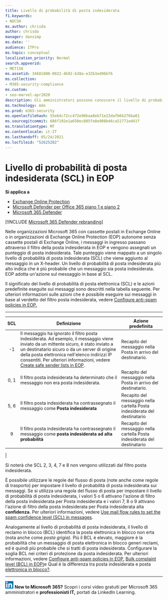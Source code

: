 ```yaml
---
title: Livello di probabilità di posta indesiderata
f1.keywords:
- NOCSH
ms.author: chrisda
author: chrisda
manager: dansimp
ms.date: ''
audience: ITPro
ms.topic: conceptual
localization_priority: Normal
search.appverid:
- MET150
ms.assetid: 34681000-0022-4b92-b38a-e32b3ed96bf6
ms.collection:
- M365-security-compliance
ms.custom:
- seo-marvel-apr2020
description: Gli amministratori possono conoscere il livello di probabilità di posta indesiderata (SCL) applicato ai messaggi in Exchange Online Protection (EOP).
ms.technology: mdo
ms.prod: m365-security
ms.openlocfilehash: 55e64c72cc472e98baa8eb71e23dafb6b276ba01
ms.sourcegitcommit: 686f192e1a650ec805fe8e908b46ca51771ed41f
ms.translationtype: MT
ms.contentlocale: it-IT
ms.lasthandoff: 05/24/2021
ms.locfileid: "52625282"
---
```

# <a name="spam-confidence-level-scl-in-eop"></a>Livello di probabilità di posta indesiderata (SCL) in EOP

**Si applica a**
- [Exchange Online Protection](exchange-online-protection-overview.md)
- [Microsoft Defender per Office 365 piano 1 e piano 2](defender-for-office-365.md)
- [Microsoft 365 Defender](../defender/microsoft-365-defender.md)

[!INCLUDE [Microsoft 365 Defender rebranding](../includes/microsoft-defender-for-office.md)]

Nelle organizzazioni Microsoft 365 con cassette postali in Exchange Online o in organizzazioni di Exchange Online Protection (EOP) autonome senza cassette postali di Exchange Online, i messaggi in ingresso passano attraverso il filtro della posta indesiderata in EOP e vengono assegnati un punteggio di posta indesiderata. Tale punteggio viene mappato a un singolo livello di probabilità di posta indesiderata (SCL) che viene aggiunto al messaggio in un X-header. Un livello di probabilità di posta indesiderata più alto indica che è più probabile che un messaggio sia posta indesiderata. EOP adotta un'azione sul messaggio in base al SCL.

Il significato del livello di probabilità di posta elettronica (SCL) e le azioni predefinite eseguite sui messaggi sono descritti nella tabella seguente. Per ulteriori informazioni sulle azioni che è possibile eseguire sui messaggi in base al verdetto del filtro posta indesiderata, vedere [Configure anti-spam policies in EOP.](configure-your-spam-filter-policies.md)

****

|SCL|Definizione|Azione predefinita|
|:---:|---|---|
|-1|Il messaggio ha ignorato il filtro posta indesiderata. Ad esempio, il messaggio viene inviato da un mittente sicuro, è stato inviato a un destinatario sicuro o da un server di origine della posta elettronica nell'elenco indirizzi IP consentiti. Per ulteriori informazioni, vedere [Create safe sender lists in EOP](create-safe-sender-lists-in-office-365.md).|Recapito del messaggio nella Posta in arrivo del destinatario.|
|0, 1|Il filtro posta indesiderata ha determinato che il messaggio non era posta indesiderata.|Recapito del messaggio nella Posta in arrivo del destinatario.|
|5, 6|Il filtro posta indesiderata ha contrassegnato il messaggio come **Posta indesiderata**|Recapito del messaggio nella cartella Posta indesiderata del destinatario|
|9 |Il filtro posta indesiderata ha contrassegnato il messaggio come **posta indesiderata ad alta probabilità**|Recapito del messaggio nella cartella Posta indesiderata del destinatario|
|

Si noterà che SCL 2, 3, 4, 7 e 8 non vengono utilizzati dal filtro posta indesiderata.

È possibile utilizzare le regole del flusso di posta (note anche come regole di trasporto) per impostare il livello di probabilità di posta indesiderata sui messaggi. Se si utilizza una regola del flusso di posta per impostare il livello di probabilità di posta indesiderata, i valori 5 o 6 attivano l'azione di filtro della posta indesiderata per Posta indesiderata e i valori 7, 8 o 9 attivano l'azione di filtro della posta indesiderata per Posta indesiderata alta **confidenza.** Per ulteriori informazioni, vedere [Use mail flow rules to set the spam confidence level (SCL) in messages](/exchange/security-and-compliance/mail-flow-rules/use-rules-to-set-scl).

Analogamente al livello di probabilità di posta indesiderata, il livello di reclamo in blocco (BCL) identifica la posta elettronica in blocco non erta (nota anche come _posta grigia)._ Più il BCL è elevato, maggiore è la probabilità che un messaggio di posta elettronica in blocco generi reclami, ed è quindi più probabile che si tratti di posta indesiderata. Configurare la soglia BCL nei criteri di protezione da posta indesiderata. Per ulteriori informazioni, vedere [Configure anti-spam policies in EOP,](configure-your-spam-filter-policies.md) [Bulk complaint level (BCL) in EOP)](bulk-complaint-level-values.md)e Qual è la differenza tra posta indesiderata e posta [elettronica in blocco?](what-s-the-difference-between-junk-email-and-bulk-email.md).

****

![L'icona breve per LinkedIn Learning ](../../media/eac8a413-9498-4220-8544-1e37d1aaea13.png) **New to Microsoft 365?** Scopri i corsi video gratuiti per Microsoft 365 amministratori e **professionisti IT,** portati da LinkedIn Learning.
